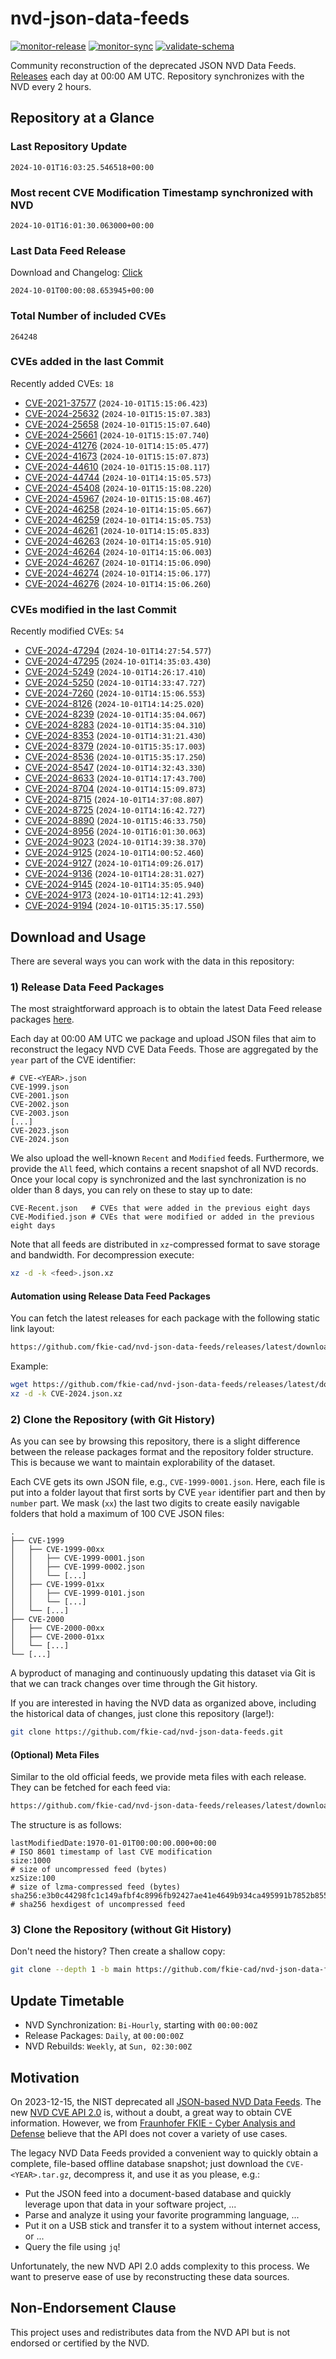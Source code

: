 # nvd-json-data-feeds

[![monitor-release](https://github.com/fkie-cad/nvd-json-data-feeds/actions/workflows/monitor_release.yml/badge.svg)](https://github.com/fkie-cad/nvd-json-data-feeds/actions/workflows/monitor_release.yml)
[![monitor-sync](https://github.com/fkie-cad/nvd-json-data-feeds/actions/workflows/monitor_sync.yml/badge.svg)](https://github.com/fkie-cad/nvd-json-data-feeds/actions/workflows/monitor_sync.yml)
[![validate-schema](https://github.com/fkie-cad/nvd-json-data-feeds/actions/workflows/validate_schema.yml/badge.svg)](https://github.com/fkie-cad/nvd-json-data-feeds/actions/workflows/validate_schema.yml)

Community reconstruction of the deprecated JSON NVD Data Feeds.
[Releases](https://github.com/fkie-cad/nvd-json-data-feeds/releases/latest) each day at 00:00 AM UTC.
Repository synchronizes with the NVD every 2 hours.

## Repository at a Glance

### Last Repository Update

```plain
2024-10-01T16:03:25.546518+00:00
```

### Most recent CVE Modification Timestamp synchronized with NVD

```plain
2024-10-01T16:01:30.063000+00:00
```

### Last Data Feed Release

Download and Changelog: [Click](https://github.com/fkie-cad/nvd-json-data-feeds/releases/latest)

```plain
2024-10-01T00:00:08.653945+00:00
```

### Total Number of included CVEs

```plain
264248
```

### CVEs added in the last Commit

Recently added CVEs: `18`

- [CVE-2021-37577](CVE-2021/CVE-2021-375xx/CVE-2021-37577.json) (`2024-10-01T15:15:06.423`)
- [CVE-2024-25632](CVE-2024/CVE-2024-256xx/CVE-2024-25632.json) (`2024-10-01T15:15:07.383`)
- [CVE-2024-25658](CVE-2024/CVE-2024-256xx/CVE-2024-25658.json) (`2024-10-01T15:15:07.640`)
- [CVE-2024-25661](CVE-2024/CVE-2024-256xx/CVE-2024-25661.json) (`2024-10-01T15:15:07.740`)
- [CVE-2024-41276](CVE-2024/CVE-2024-412xx/CVE-2024-41276.json) (`2024-10-01T14:15:05.477`)
- [CVE-2024-41673](CVE-2024/CVE-2024-416xx/CVE-2024-41673.json) (`2024-10-01T15:15:07.873`)
- [CVE-2024-44610](CVE-2024/CVE-2024-446xx/CVE-2024-44610.json) (`2024-10-01T15:15:08.117`)
- [CVE-2024-44744](CVE-2024/CVE-2024-447xx/CVE-2024-44744.json) (`2024-10-01T14:15:05.573`)
- [CVE-2024-45408](CVE-2024/CVE-2024-454xx/CVE-2024-45408.json) (`2024-10-01T15:15:08.220`)
- [CVE-2024-45967](CVE-2024/CVE-2024-459xx/CVE-2024-45967.json) (`2024-10-01T15:15:08.467`)
- [CVE-2024-46258](CVE-2024/CVE-2024-462xx/CVE-2024-46258.json) (`2024-10-01T14:15:05.667`)
- [CVE-2024-46259](CVE-2024/CVE-2024-462xx/CVE-2024-46259.json) (`2024-10-01T14:15:05.753`)
- [CVE-2024-46261](CVE-2024/CVE-2024-462xx/CVE-2024-46261.json) (`2024-10-01T14:15:05.833`)
- [CVE-2024-46263](CVE-2024/CVE-2024-462xx/CVE-2024-46263.json) (`2024-10-01T14:15:05.910`)
- [CVE-2024-46264](CVE-2024/CVE-2024-462xx/CVE-2024-46264.json) (`2024-10-01T14:15:06.003`)
- [CVE-2024-46267](CVE-2024/CVE-2024-462xx/CVE-2024-46267.json) (`2024-10-01T14:15:06.090`)
- [CVE-2024-46274](CVE-2024/CVE-2024-462xx/CVE-2024-46274.json) (`2024-10-01T14:15:06.177`)
- [CVE-2024-46276](CVE-2024/CVE-2024-462xx/CVE-2024-46276.json) (`2024-10-01T14:15:06.260`)


### CVEs modified in the last Commit

Recently modified CVEs: `54`

- [CVE-2024-47294](CVE-2024/CVE-2024-472xx/CVE-2024-47294.json) (`2024-10-01T14:27:54.577`)
- [CVE-2024-47295](CVE-2024/CVE-2024-472xx/CVE-2024-47295.json) (`2024-10-01T14:35:03.430`)
- [CVE-2024-5249](CVE-2024/CVE-2024-52xx/CVE-2024-5249.json) (`2024-10-01T14:26:17.410`)
- [CVE-2024-5250](CVE-2024/CVE-2024-52xx/CVE-2024-5250.json) (`2024-10-01T14:33:47.727`)
- [CVE-2024-7260](CVE-2024/CVE-2024-72xx/CVE-2024-7260.json) (`2024-10-01T14:15:06.553`)
- [CVE-2024-8126](CVE-2024/CVE-2024-81xx/CVE-2024-8126.json) (`2024-10-01T14:14:25.020`)
- [CVE-2024-8239](CVE-2024/CVE-2024-82xx/CVE-2024-8239.json) (`2024-10-01T14:35:04.067`)
- [CVE-2024-8283](CVE-2024/CVE-2024-82xx/CVE-2024-8283.json) (`2024-10-01T14:35:04.310`)
- [CVE-2024-8353](CVE-2024/CVE-2024-83xx/CVE-2024-8353.json) (`2024-10-01T14:31:21.430`)
- [CVE-2024-8379](CVE-2024/CVE-2024-83xx/CVE-2024-8379.json) (`2024-10-01T15:35:17.003`)
- [CVE-2024-8536](CVE-2024/CVE-2024-85xx/CVE-2024-8536.json) (`2024-10-01T15:35:17.250`)
- [CVE-2024-8547](CVE-2024/CVE-2024-85xx/CVE-2024-8547.json) (`2024-10-01T14:32:43.330`)
- [CVE-2024-8633](CVE-2024/CVE-2024-86xx/CVE-2024-8633.json) (`2024-10-01T14:17:43.700`)
- [CVE-2024-8704](CVE-2024/CVE-2024-87xx/CVE-2024-8704.json) (`2024-10-01T14:15:09.873`)
- [CVE-2024-8715](CVE-2024/CVE-2024-87xx/CVE-2024-8715.json) (`2024-10-01T14:37:08.807`)
- [CVE-2024-8725](CVE-2024/CVE-2024-87xx/CVE-2024-8725.json) (`2024-10-01T14:16:42.727`)
- [CVE-2024-8890](CVE-2024/CVE-2024-88xx/CVE-2024-8890.json) (`2024-10-01T15:46:33.750`)
- [CVE-2024-8956](CVE-2024/CVE-2024-89xx/CVE-2024-8956.json) (`2024-10-01T16:01:30.063`)
- [CVE-2024-9023](CVE-2024/CVE-2024-90xx/CVE-2024-9023.json) (`2024-10-01T14:39:38.370`)
- [CVE-2024-9125](CVE-2024/CVE-2024-91xx/CVE-2024-9125.json) (`2024-10-01T14:00:52.460`)
- [CVE-2024-9127](CVE-2024/CVE-2024-91xx/CVE-2024-9127.json) (`2024-10-01T14:09:26.017`)
- [CVE-2024-9136](CVE-2024/CVE-2024-91xx/CVE-2024-9136.json) (`2024-10-01T14:28:31.027`)
- [CVE-2024-9145](CVE-2024/CVE-2024-91xx/CVE-2024-9145.json) (`2024-10-01T14:35:05.940`)
- [CVE-2024-9173](CVE-2024/CVE-2024-91xx/CVE-2024-9173.json) (`2024-10-01T14:12:41.293`)
- [CVE-2024-9194](CVE-2024/CVE-2024-91xx/CVE-2024-9194.json) (`2024-10-01T15:35:17.550`)


## Download and Usage

There are several ways you can work with the data in this repository:

### 1) Release Data Feed Packages

The most straightforward approach is to obtain the latest Data Feed release packages [here](https://github.com/fkie-cad/nvd-json-data-feeds/releases/latest).

Each day at 00:00 AM UTC we package and upload JSON files that aim to reconstruct the legacy NVD CVE Data Feeds.
Those are aggregated by the `year` part of the CVE identifier:

```
# CVE-<YEAR>.json
CVE-1999.json
CVE-2001.json
CVE-2002.json
CVE-2003.json
[...]
CVE-2023.json
CVE-2024.json
```

We also upload the well-known `Recent` and `Modified` feeds.
Furthermore, we provide the `All` feed, which contains a recent snapshot of all NVD records.
Once your local copy is synchronized and the last synchronization is no older than 8 days, you can rely on these to stay up to date:

```plain
CVE-Recent.json   # CVEs that were added in the previous eight days
CVE-Modified.json # CVEs that were modified or added in the previous eight days
```

Note that all feeds are distributed in `xz`-compressed format to save storage and bandwidth.
For decompression execute:

```sh
xz -d -k <feed>.json.xz
```

#### Automation using Release Data Feed Packages

You can fetch the latest releases for each package with the following static link layout:

```sh
https://github.com/fkie-cad/nvd-json-data-feeds/releases/latest/download/CVE-<YEAR>.json.xz
```

Example:

```sh
wget https://github.com/fkie-cad/nvd-json-data-feeds/releases/latest/download/CVE-2024.json.xz
xz -d -k CVE-2024.json.xz
```

### 2) Clone the Repository (with Git History)

As you can see by browsing this repository, there is a slight difference between the release packages format and the repository folder structure.
This is because we want to maintain explorability of the dataset.

Each CVE gets its own JSON file, e.g., `CVE-1999-0001.json`.
Here, each file is put into a folder layout that first sorts by CVE `year` identifier part and then by `number` part.
We mask (`xx`) the last two digits to create easily navigable folders that hold a maximum of 100 CVE JSON files:

```plain
.
├── CVE-1999
│   ├── CVE-1999-00xx
│   │   ├── CVE-1999-0001.json
│   │   ├── CVE-1999-0002.json
│   │   └── [...]
│   ├── CVE-1999-01xx
│   │   ├── CVE-1999-0101.json
│   │   └── [...]
│   └── [...]
├── CVE-2000
│   ├── CVE-2000-00xx
│   ├── CVE-2000-01xx
│   └── [...]
└── [...]
```

A byproduct of managing and continuously updating this dataset via Git is that we can track changes over time through the Git history.

If you are interested in having the NVD data as organized above, including the historical data of changes, just clone this repository (large!):

```sh
git clone https://github.com/fkie-cad/nvd-json-data-feeds.git
```

#### (Optional) Meta Files

Similar to the old official feeds, we provide meta files with each release. They can be fetched for each feed via:

```sh
https://github.com/fkie-cad/nvd-json-data-feeds/releases/latest/download/CVE-<YEAR>.meta
```

The structure is as follows:

```plain
lastModifiedDate:1970-01-01T00:00:00.000+00:00                          # ISO 8601 timestamp of last CVE modification
size:1000                                                               # size of uncompressed feed (bytes)
xzSize:100                                                              # size of lzma-compressed feed (bytes)
sha256:e3b0c44298fc1c149afbf4c8996fb92427ae41e4649b934ca495991b7852b855 # sha256 hexdigest of uncompressed feed
```

### 3) Clone the Repository (without Git History)

Don't need the history? Then create a shallow copy:

```sh
git clone --depth 1 -b main https://github.com/fkie-cad/nvd-json-data-feeds.git
```


## Update Timetable

* NVD Synchronization: `Bi-Hourly`, starting with `00:00:00Z`
* Release Packages: `Daily`, at `00:00:00Z`
* NVD Rebuilds: `Weekly`, at `Sun, 02:30:00Z`


## Motivation

On 2023-12-15, the NIST deprecated all [JSON-based NVD Data Feeds](https://nvd.nist.gov/vuln/data-feeds#divRetirementBanner-1).
The new [NVD CVE API 2.0](https://nvd.nist.gov/developers/vulnerabilities) is, without a doubt, a great way to obtain CVE information.
However, we from [Fraunhofer FKIE - Cyber Analysis and Defense](https://www.fkie.fraunhofer.de/en/departments/cad.html) believe that the API does not cover a variety of use cases.

The legacy NVD Data Feeds provided a convenient way to quickly obtain a complete, file-based offline database snapshot; just download the `CVE-<YEAR>.tar.gz`, decompress it, and use it as you please, e.g.:

- Put the JSON feed into a document-based database and quickly leverage upon that data in your software project, ...
- Parse and analyze it using your favorite programming language, ...
- Put it on a USB stick and transfer it to a system without internet access, or ...
- Query the file using `jq`!

Unfortunately, the new NVD API 2.0 adds complexity to this process.
We want to preserve ease of use by reconstructing these data sources.

## Non-Endorsement Clause

This project uses and redistributes data from the NVD API but is not endorsed or certified by the NVD.